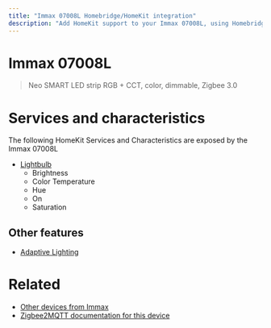 ```yaml
---
title: "Immax 07008L Homebridge/HomeKit integration"
description: "Add HomeKit support to your Immax 07008L, using Homebridge, Zigbee2MQTT and homebridge-z2m."
---
```

<!---
This file has been GENERATED using src/docgen/docgen.ts
DO NOT EDIT THIS FILE MANUALLY!
-->
# Immax 07008L
> Neo SMART LED strip RGB + CCT, color, dimmable, Zigbee 3.0


# Services and characteristics
The following HomeKit Services and Characteristics are exposed by
the Immax 07008L

* [Lightbulb](../../light.md)
  * Brightness
  * Color Temperature
  * Hue
  * On
  * Saturation


## Other features
* [Adaptive Lighting](../../light.md)


# Related
* [Other devices from Immax](../index.md#immax)
* [Zigbee2MQTT documentation for this device](https://www.zigbee2mqtt.io/devices/07008L.html)